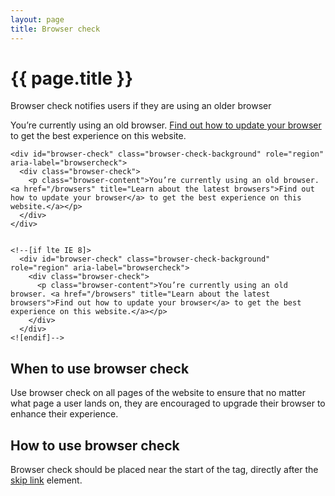 ```yaml
---
layout: page
title: Browser check
---
```


# {{ page.title }}

Browser check notifies users if they are using an older browser

<div id="browser-check" class="browser-check-background" role="region" aria-label="browsercheck">
  <div class="browser-check">
    <p class="browser-content">You’re currently using an old browser. <a href="/browsers" title="Learn about the latest browsers">Find out how to update your browser</a> to get the best experience on this website.</a></p>
  </div>
</div>


    <div id="browser-check" class="browser-check-background" role="region" aria-label="browsercheck">
      <div class="browser-check">
        <p class="browser-content">You’re currently using an old browser. <a href="/browsers" title="Learn about the latest browsers">Find out how to update your browser</a> to get the best experience on this website.</a></p>
      </div>
    </div>


    <!--[if lte IE 8]>
      <div id="browser-check" class="browser-check-background" role="region" aria-label="browsercheck">
        <div class="browser-check">
          <p class="browser-content">You’re currently using an old browser. <a href="/browsers" title="Learn about the latest browsers">Find out how to update your browser</a> to get the best experience on this website.</a></p>
        </div>
      </div>
    <![endif]-->

## When to use browser check

Use browser check on all pages of the website to ensure that no matter what page a user lands on, they are encouraged to upgrade their browser to enhance their experience.

## How to use browser check

Browser check should be placed near the start of the <code><body></code> tag, directly after the [skip link](/essex-service-transformation-playbook/Design-system/Elements-and-Components/skip-link) element.
